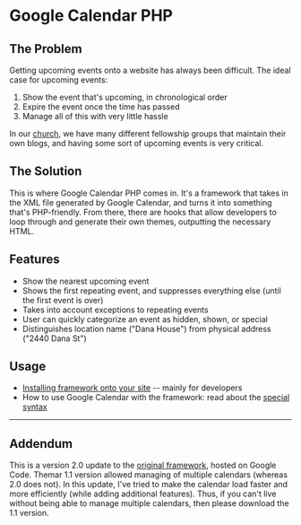 # Google Calendar PHP

## The Problem

Getting upcoming events onto a website has always been difficult. The ideal case for upcoming events:

1. Show the event that's upcoming, in chronological order
2. Expire the event once the time has passed
3. Manage all of this with very little hassle

In our [church], we have many different fellowship groups that maintain their own blogs, and having some sort of upcoming events is very critical.

## The Solution

This is where Google Calendar PHP comes in. It's a framework that takes in the XML file generated by Google Calendar, and turns it into something that's PHP-friendly. From there, there are hooks that allow developers to loop through and generate their own themes, outputting the necessary HTML.

## Features

+ Show the nearest upcoming event
+ Shows the first repeating event, and suppresses everything else (until the first event is over)
+ Takes into account exceptions to repeating events
+ User can quickly categorize an event as hidden, shown, or special
+ Distinguishes location name ("Dana House") from physical address ("2440 Dana St")

## Usage

+ [Installing framework onto your site] -- mainly for developers
+ How to use Google Calendar with the framework: read about the [special syntax]

---

## Addendum

This is a version 2.0 update to the [original framework], hosted on Google Code. Themar 1.1 version allowed managing of multiple calendars (whereas 2.0 does not). In this update, I've tried to make the calendar load faster and more efficiently (while adding additional features). Thus, if you can't live without being able to manage multiple calendars, then please download the 1.1 version.

[church]: http://gracepointonline.org/
[original framework]: http://code.google.com/p/gcal-php-framework/
[special syntax]: https://github.com/abeyang/Google-Calendar-PHP/wiki/Syntax-for-Google-Calendar
[Installing framework onto your site]: https://github.com/abeyang/Google-Calendar-PHP/wiki/Installing-framework
